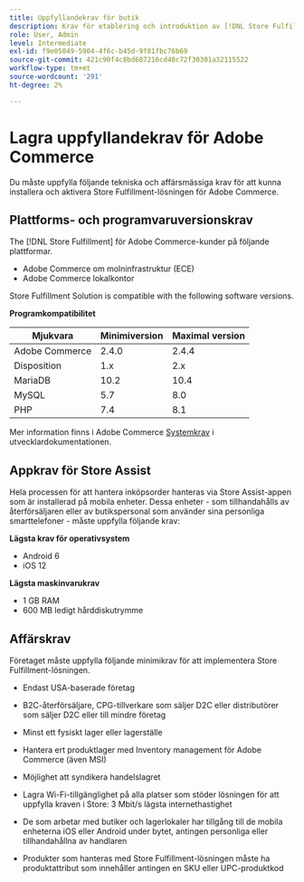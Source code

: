 ```yaml
---
title: Uppfyllandekrav för butik
description: Krav för etablering och introduktion av [!DNL Store Fulfillment solution].
role: User, Admin
level: Intermediate
exl-id: f9e05049-5904-4f6c-b45d-9f81fbc76b69
source-git-commit: 421c90f4c8bd687216cd48c72f30301a32115522
workflow-type: tm+mt
source-wordcount: '291'
ht-degree: 2%

---
```


# Lagra uppfyllandekrav för Adobe Commerce

Du måste uppfylla följande tekniska och affärsmässiga krav för att kunna installera och aktivera Store Fulfillment-lösningen för Adobe Commerce.

## Plattforms- och programvaruversionskrav

The [!DNL Store Fulfillment] för Adobe Commerce-kunder på följande plattformar.

- Adobe Commerce om molninfrastruktur (ECE)
- Adobe Commerce lokalkontor

Store Fulfillment Solution is compatible with the following software versions.

**Programkompatibilitet**

| **Mjukvara** | **Minimiversion** | **Maximal version** |
|----------------|---------------------|---------------------|
| Adobe Commerce | 2.4.0 | 2.4.4 |
| Disposition | 1.x | 2.x |
| MariaDB | 10.2 | 10.4 |
| MySQL | 5.7 | 8.0 |
| PHP | 7.4 | 8.1 |

Mer information finns i Adobe Commerce [Systemkrav](https://devdocs.magento.com/guides/v2.4/install-gde/system-requirements.html) i utvecklardokumentationen.

## Appkrav för Store Assist

Hela processen för att hantera inköpsorder hanteras via Store Assist-appen som är installerad på mobila enheter. Dessa enheter - som tillhandahålls av återförsäljaren eller av butikspersonal som använder sina personliga smarttelefoner - måste uppfylla följande krav:

**Lägsta krav för operativsystem**

- Android 6
- iOS 12

**Lägsta maskinvarukrav**

- 1 GB RAM
- 600 MB ledigt hårddiskutrymme

## Affärskrav

Företaget måste uppfylla följande minimikrav för att implementera Store Fulfillment-lösningen.

- Endast USA-baserade företag

- B2C-återförsäljare, CPG-tillverkare som säljer D2C eller distributörer som säljer D2C eller till mindre företag

- Minst ett fysiskt lager eller lagerställe

- Hantera ert produktlager med Inventory management för Adobe Commerce (även MSI)

- Möjlighet att syndikera handelslagret

- Lagra Wi-Fi-tillgänglighet på alla platser som stöder lösningen för att uppfylla kraven i Store: 3 Mbit/s lägsta internethastighet

- De som arbetar med butiker och lagerlokaler har tillgång till de mobila enheterna iOS eller Android under bytet, antingen personliga eller tillhandahållna av handlaren

- Produkter som hanteras med Store Fulfillment-lösningen måste ha produktattribut som innehåller antingen en SKU eller UPC-produktkod
